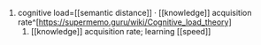 1. cognitive load=[[semantic distance]] · [[knowledge]] acquisition rate^[https://supermemo.guru/wiki/Cognitive_load_theory]
	1. [[knowledge]] acquisition rate; learning [[speed]]